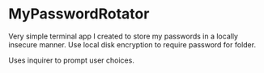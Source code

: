 # MyPasswordRotator

Very simple terminal app I created to store my passwords in a locally insecure manner. Use local disk encryption to require password for folder.

Uses inquirer to prompt user choices.
